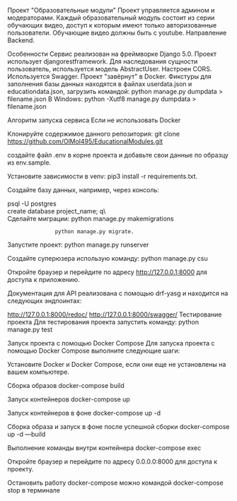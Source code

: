 Проект "Образовательные модули"
Проект управляется админом и модераторами. Каждый образовательный модуль состоит из серии обучающих видео, доступ к которым имеют только авторизованные пользователи.
Обучающие видео должны быть с youtube.
Направление
Backend.

Особенности
Сервис реализован на фреймворке Django 5.0.
Проект использует djangorestframework.
Для наследования сущности пользователь, используется модель AbstractUser.
Настроен CORS.
Используется Swagger.
Проект "завёрнут" в Docker.
Фикстуры для заполнения базы данных находятся в файлах userdata.json и educationdata.json, загрузить командой:
python manage.py dumpdata > filename.json
B Windows: python -Xutf8 manage.py dumpdata > filename.json

Алгоритм запуска сервиса
Если не использовать Docker

Клонируйте содержимое данного репозитория: git clone https://github.com/OlMol495/EducationalModules.git

создайте файл .env в корне проекта и добавьте свои данные по образцу из env.sample.

Установите зависимости в venv: pip3 install -r requirements.txt.

Создайте базу данных, например, через консоль:

psql -U postgres                                                                                                                    
create database project_name;
q\                                                                                               
Сделайте миграции: 
                    python manage.py makemigrations

                   python manage.py migrate.

Запустите проект: python manage.py runserver

Создайте суперюзера использую команду: python manage.py csu

Откройте браузер и перейдите по адресу http://127.0.0.1:8000 для доступа к приложению.

Документация для API реализована с помощью drf-yasg и находится на следующих эндпоинтах:

http://127.0.0.1:8000/redoc/
http://127.0.0.1:8000/swagger/
Тестирование проекта
Для тестирования проекта запустить команду: python manage.py test

Запуск проекта с помощью Docker Compose
Для запуска проекта с помощью Docker Compose выполните следующие шаги:

Установите Docker и Docker Compose, если они еще не установлены на вашем компьютере.

Сборка образов
docker-compose build

Запуск контейнеров
docker-compose up

Запуск контейнеров в фоне
docker-compose up -d

Сборка образа и запуск в фоне после успешной сборки
docker-compose up -d —build

Выполнение команды внутри контейнера
docker-compose exec <app> <command>

Откройте браузер и перейдите по адресу 0.0.0.0:8000 для доступа к проекту.

Остановить работу docker-compose можно командой docker-compose stop в терминале
